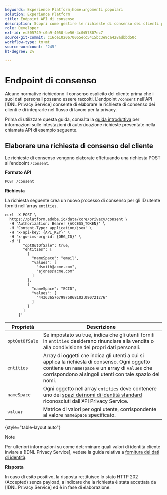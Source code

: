 ```yaml
---
keywords: Experience Platform;home;argomenti popolari
solution: Experience Platform
title: Endpoint API di consenso
description: Scopri come gestire le richieste di consenso dei clienti per le applicazioni Experience Cloud utilizzando l’API Privacy Service.
role: Developer
exl-id: ec505749-c0a9-4050-be56-4c0657807ec7
source-git-commit: c16ce1020670065ecc5415bc3e9ca428adbbd50c
workflow-type: tm+mt
source-wordcount: '245'
ht-degree: 2%

---
```


# Endpoint di consenso

Alcune normative richiedono il consenso esplicito del cliente prima che i suoi dati personali possano essere raccolti. L&#39;endpoint `/consent` nell&#39;API [!DNL Privacy Service] consente di elaborare le richieste di consenso dei clienti e di integrarle nel flusso di lavoro per la privacy.

Prima di utilizzare questa guida, consulta la [guida introduttiva](./getting-started.md) per informazioni sulle intestazioni di autenticazione richieste presentate nella chiamata API di esempio seguente.

## Elaborare una richiesta di consenso del cliente

Le richieste di consenso vengono elaborate effettuando una richiesta POST all&#39;endpoint `/consent`.

**Formato API**

```http
POST /consent
```

**Richiesta**

La richiesta seguente crea un nuovo processo di consenso per gli ID utente forniti nell&#39;array `entities`.

```shell
curl -X POST \
  https://platform.adobe.io/data/core/privacy/consent \
  -H 'Authorization: Bearer {ACCESS_TOKEN}' \
  -H 'Content-Type: application/json' \
  -H 'x-api-key: {API_KEY}' \
  -H 'x-gw-ims-org-id: {ORG_ID}' \
  -d '{
        "optOutOfSale": true,
        "entities": [
          {
            "nameSpace": "email",
            "values": [
              "dsmith@acme.com",
              "ajones@acme.com"
            ]
          },
          {
            "nameSpace": "ECID",
            "values": [
              "443636576799758681021090721276"
            ]
          }
        ]
      }'
```

| Proprietà | Descrizione |
| --- | --- |
| `optOutOfSale` | Se impostato su true, indica che gli utenti forniti in `entities` desiderano rinunciare alla vendita o alla condivisione dei propri dati personali. |
| `entities` | Array di oggetti che indica gli utenti a cui si applica la richiesta di consenso. Ogni oggetto contiene un `namespace` e un array di `values` che corrispondono ai singoli utenti con tale spazio dei nomi. |
| `nameSpace` | Ogni oggetto nell&#39;array `entities` deve contenere uno dei [spazi dei nomi di identità standard](./appendix.md#standard-namespaces) riconosciuti dall&#39;API Privacy Service. |
| `values` | Matrice di valori per ogni utente, corrispondente al valore `nameSpace` specificato. |

{style="table-layout:auto"}

>[!NOTE]
>
>Per ulteriori informazioni su come determinare quali valori di identità cliente inviare a [!DNL Privacy Service], vedere la guida relativa a [fornitura dei dati di identità](../identity-data.md).

**Risposta**

In caso di esito positivo, la risposta restituisce lo stato HTTP 202 (Accepted) senza payload, a indicare che la richiesta è stata accettata da [!DNL Privacy Service] ed è in fase di elaborazione.
